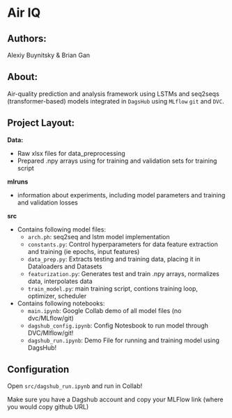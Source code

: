 # Air IQ

## Authors:

Alexiy Buynitsky & Brian Gan

## About:

Air-quality prediction and analysis framework using LSTMs and seq2seqs (transformer-based) models integrated in `DagsHub` using `MLflow` `git` and `DVC`.

## Project Layout:

**Data:**

- Raw xlsx files for data_preprocessing
- Prepared .npy arrays using for training and validation sets for training script

**mlruns**

- information about experiments, including model parameters and training and validation losses

**src**

- Contains following model files:
    - `arch.ph`: seq2seq and lstm model implementation 
    - `constants.py`: Control hyperparameters for data feature extraction and training (ie epochs, input features)
    - `data_prep.py`: Extracts testing and training data, placing it in Dataloaders and Datasets
    - `featurization.py`: Generates test and train .npy arrays, normalizes data, interpolates data
    - `train_model.py`: main training script, contions training loop, optimizer, scheduler
- Contains following notebooks:
    - `main.ipynb`: Google Collab demo of all model files (no dvc/MLflow/git)
    - `dagshub_config.ipynb`: Config Notesbook to run model through DVC/Mlflow/git!
    - `dagshub_run.ipynb`: Demo File for running and training model using DagsHub!

## Configuration

Open `src/dagshub_run.ipynb` and run in Collab!

Make sure you have a Dagshub account and copy your MLFlow link (where you would copy github URL)


